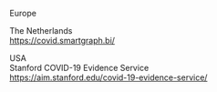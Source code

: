 Europe

The Netherlands<br />
https://covid.smartgraph.bi/

USA<br />
Stanford COVID-19 Evidence Service<br />
https://aim.stanford.edu/covid-19-evidence-service/<br />
